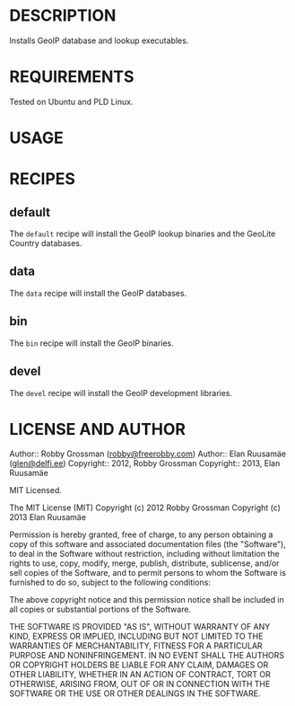 DESCRIPTION
====

Installs GeoIP database and lookup executables.

REQUIREMENTS
====

Tested on Ubuntu and PLD Linux.

USAGE
====

RECIPES
=======

default
------

The `default` recipe will install the GeoIP lookup binaries and the GeoLite Country databases.

data
------

The `data` recipe will install the GeoIP databases.

bin
------

The `bin` recipe will install the GeoIP binaries.

devel
------

The `devel` recipe will install the GeoIP development libraries.


LICENSE AND AUTHOR
====

Author:: Robby Grossman (<robby@freerobby.com>)
Author:: Elan Ruusamäe (<glen@delfi.ee>)
Copyright:: 2012, Robby Grossman
Copyright:: 2013, Elan Ruusamäe

MIT Licensed.

The MIT License (MIT)
Copyright (c) 2012 Robby Grossman
Copyright (c) 2013 Elan  Ruusamäe

Permission is hereby granted, free of charge, to any person obtaining a copy of this software and associated documentation files (the "Software"), to deal in the Software without restriction, including without limitation the rights to use, copy, modify, merge, publish, distribute, sublicense, and/or sell copies of the Software, and to permit persons to whom the Software is furnished to do so, subject to the following conditions:

The above copyright notice and this permission notice shall be included in all copies or substantial portions of the Software.

THE SOFTWARE IS PROVIDED "AS IS", WITHOUT WARRANTY OF ANY KIND, EXPRESS OR IMPLIED, INCLUDING BUT NOT LIMITED TO THE WARRANTIES OF MERCHANTABILITY, FITNESS FOR A PARTICULAR PURPOSE AND NONINFRINGEMENT. IN NO EVENT SHALL THE AUTHORS OR COPYRIGHT HOLDERS BE LIABLE FOR ANY CLAIM, DAMAGES OR OTHER LIABILITY, WHETHER IN AN ACTION OF CONTRACT, TORT OR OTHERWISE, ARISING FROM, OUT OF OR IN CONNECTION WITH THE SOFTWARE OR THE USE OR OTHER DEALINGS IN THE SOFTWARE.
